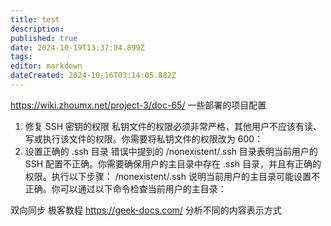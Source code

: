 ```yaml
---
title: test
description: 
published: true
date: 2024-10-19T13:37:04.899Z
tags: 
editor: markdown
dateCreated: 2024-10-16T03:14:05.882Z
---
```


https://wiki.zhoumx.net/project-3/doc-65/
一些部署的项目配置
1. 修复 SSH 密钥的权限
私钥文件的权限必须非常严格，其他用户不应该有读、写或执行该文件的权限。你需要将私钥文件的权限改为 600：
2. 设置正确的 .ssh 目录
错误中提到的 /nonexistent/.ssh 目录表明当前用户的 SSH 配置不正确。你需要确保用户的主目录中存在 .ssh 目录，并且有正确的权限。执行以下步骤：
/nonexistent/.ssh 说明当前用户的主目录可能设置不正确。你可以通过以下命令检查当前用户的主目录：

双向同步 
极客教程 https://geek-docs.com/
分析不同的内容表示方式